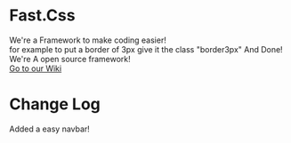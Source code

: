 
# Fast.Css <br>
We're a Framework to make coding easier!
<br>
for example to put a border of 3px give it the class "border3px" And Done! 
<br>
We're A open source framework! <br>
<a href="https://github.com/sebi-vscode2/Fast.Css/wiki">Go to our Wiki</a>

# Change Log  <br>
Added a easy navbar!
